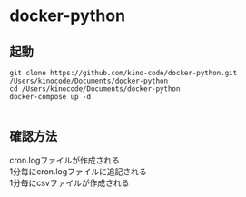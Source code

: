 # docker-python

## 起動</br>
```git clone https://github.com/kino-code/docker-python.git /Users/kinocode/Documents/docker-python```</br>
```cd /Users/kinocode/Documents/docker-python```</br>
```docker-compose up -d```</br></br>

## 確認方法</br>
cron.logファイルが作成される</br>
1分毎にcron.logファイルに追記される</br>
1分毎にcsvファイルが作成される</br>
